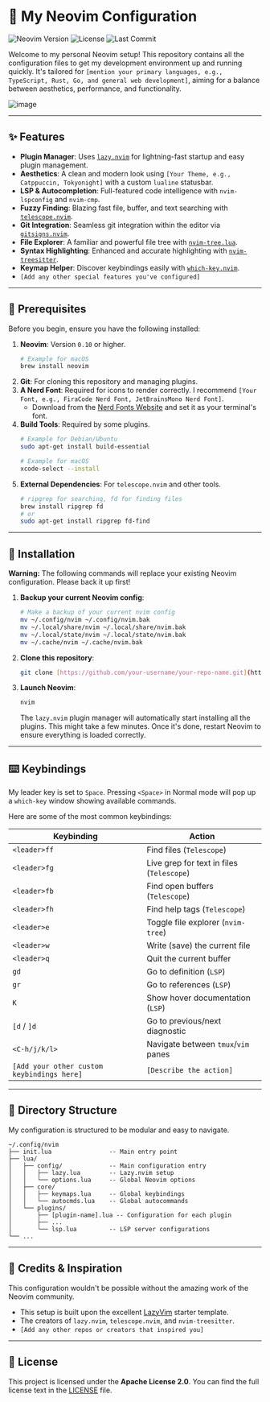 # 💫 My Neovim Configuration

![Neovim Version](https://img.shields.io/badge/Neovim-0.10+-blueviolet?style=for-the-badge&logo=neovim)
![License](https://img.shields.io/badge/License-Apache_2.0-blue.svg?style=for-the-badge)
![Last Commit](https://img.shields.io/github/last-commit/your-username/your-repo-name?style=for-the-badge)

Welcome to my personal Neovim setup! This repository contains all the configuration files to get my development environment up and running quickly. It's tailored for `[mention your primary languages, e.g., TypeScript, Rust, Go, and general web development]`, aiming for a balance between aesthetics, performance, and functionality.

![image](https://github.com/user-attachments/assets/9144853b-e9b2-4f1b-a579-3738e4040e34)

***

## ✨ Features

* **Plugin Manager**: Uses [`lazy.nvim`](https://github.com/folke/lazy.nvim) for lightning-fast startup and easy plugin management.
* **Aesthetics**: A clean and modern look using `[Your Theme, e.g., Catppuccin, Tokyonight]` with a custom `lualine` statusbar.
* **LSP & Autocompletion**: Full-featured code intelligence with `nvim-lspconfig` and `nvim-cmp`.
* **Fuzzy Finding**: Blazing fast file, buffer, and text searching with [`telescope.nvim`](https://github.com/nvim-telescope/telescope.nvim).
* **Git Integration**: Seamless git integration within the editor via [`gitsigns.nvim`](https://github.com/lewis6991/gitsigns.nvim).
* **File Explorer**: A familiar and powerful file tree with [`nvim-tree.lua`](https://github.com/nvim-tree/nvim-tree.lua).
* **Syntax Highlighting**: Enhanced and accurate highlighting with [`nvim-treesitter`](https://github.com/nvim-treesitter/nvim-treesitter).
* **Keymap Helper**: Discover keybindings easily with [`which-key.nvim`](https://github.com/folke/which-key.nvim).
* `[Add any other special features you've configured]`

***

## 🔧 Prerequisites

Before you begin, ensure you have the following installed:

1.  **Neovim**: Version `0.10` or higher.
    ```sh
    # Example for macOS
    brew install neovim
    ```
2.  **Git**: For cloning this repository and managing plugins.
3.  **A Nerd Font**: Required for icons to render correctly. I recommend `[Your Font, e.g., FiraCode Nerd Font, JetBrainsMono Nerd Font]`.
    * Download from the [Nerd Fonts Website](https://www.nerdfonts.com/font-downloads) and set it as your terminal's font.
4.  **Build Tools**: Required by some plugins.
    ```sh
    # Example for Debian/Ubuntu
    sudo apt-get install build-essential

    # Example for macOS
    xcode-select --install
    ```
5.  **External Dependencies**: For `telescope.nvim` and other tools.
    ```sh
    # ripgrep for searching, fd for finding files
    brew install ripgrep fd
    # or
    sudo apt-get install ripgrep fd-find
    ```

***

## 🚀 Installation

**Warning:** The following commands will replace your existing Neovim configuration. Please back it up first!

1.  **Backup your current Neovim config**:
    ```sh
    # Make a backup of your current nvim config
    mv ~/.config/nvim ~/.config/nvim.bak
    mv ~/.local/share/nvim ~/.local/share/nvim.bak
    mv ~/.local/state/nvim ~/.local/state/nvim.bak
    mv ~/.cache/nvim ~/.cache/nvim.bak
    ```
2.  **Clone this repository**:
    ```sh
    git clone [https://github.com/your-username/your-repo-name.git](https://github.com/your-username/your-repo-name.git) ~/.config/nvim
    ```
3.  **Launch Neovim**:
    ```sh
    nvim
    ```
    The `lazy.nvim` plugin manager will automatically start installing all the plugins. This might take a few minutes. Once it's done, restart Neovim to ensure everything is loaded correctly.

***

## ⌨️ Keybindings

My leader key is set to `Space`. Pressing `<Space>` in Normal mode will pop up a `which-key` window showing available commands.

Here are some of the most common keybindings:

| Keybinding          | Action                                       |
| ------------------- | -------------------------------------------- |
| `<leader>ff`        | Find files (`Telescope`)                     |
| `<leader>fg`        | Live grep for text in files (`Telescope`)    |
| `<leader>fb`        | Find open buffers (`Telescope`)              |
| `<leader>fh`        | Find help tags (`Telescope`)                 |
| `<leader>e`         | Toggle file explorer (`nvim-tree`)           |
| `<leader>w`         | Write (save) the current file                |
| `<leader>q`         | Quit the current buffer                      |
| `gd`                | Go to definition (`LSP`)                     |
| `gr`                | Go to references (`LSP`)                     |
| `K`                 | Show hover documentation (`LSP`)             |
| `[d` / `]d`         | Go to previous/next diagnostic               |
| `<C-h/j/k/l>`       | Navigate between `tmux`/`vim` panes             |
| `[Add your other custom keybindings here]` | `[Describe the action]` |

***

## 📂 Directory Structure

My configuration is structured to be modular and easy to navigate.

```
~/.config/nvim
├── init.lua                -- Main entry point
├── lua/
│   ├── config/             -- Main configuration entry
│   │   ├── lazy.lua        -- Lazy.nvim setup
│   │   └── options.lua     -- Global Neovim options
│   ├── core/
│   │   ├── keymaps.lua     -- Global keybindings
│   │   └── autocmds.lua    -- Global autocommands
│   └── plugins/
│       ├── [plugin-name].lua -- Configuration for each plugin
│       ├── ...
│       └── lsp.lua         -- LSP server configurations
└── ...
```

***

## 🙏 Credits & Inspiration

This configuration wouldn't be possible without the amazing work of the Neovim community.

* This setup is built upon the excellent [LazyVim](https://www.lazyvim.org/) starter template.
* The creators of `lazy.nvim`, `telescope.nvim`, and `nvim-treesitter`.
* `[Add any other repos or creators that inspired you]`

***

## 📄 License

This project is licensed under the **Apache License 2.0**. You can find the full license text in the [LICENSE](LICENSE) file.
